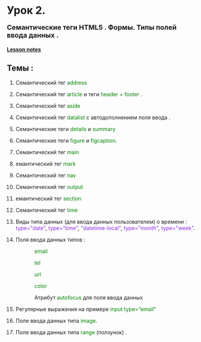 # Урок 2.<p style="font-size:18px">Семантические теги HTML5 . Формы. Типы полей ввода данных .</p>

[**Lesson notes**](https://artiom30.github.io/HTML-CSS--Pro-/lesson-1/lesson-notes/index.html)

## Темы :

1. Семантический тег <span style="color: green;">address</span>

2. Семантический тег <span style="color: green;">article</span> и теги<span style="color: green;"> header + footer</span> .

3. Семантический тег <span style="color: green;">aside</span>

4. Семантический тег <span style="color: green;">datalist</span> c автодополнением поля ввода .

5. Семантические теги <span style="color: green;">details</span> и <span style="color: green;">summary</span>

6. Семантические теги <span style="color: green;">figure</span> и <span style="color: green;">figcaption</span>.

7. Семантический тег <span style="color: green;">main</span>

8. емантический тег <span style="color: green;">mark</span>

9. Семантический тег <span style="color: green;">nav</span>

10. Семантический тег <span style="color: green;">output</span>

11. емантический тег <span style="color: green;">section</span>

12. Семантический тег <span style="color: green;">time</span>

13. Виды типа данных (для ввода
    данных пользователем) о времени :
    <span style="color: blueviolet;">type="date"</span>,
    <span style="color: blueviolet;">type="time"</span>,
    <span style="color: blueviolet;">"datetime-local"</span>,
    <span style="color: blueviolet;">type="month"</span>,
    <span style="color: blueviolet;">type="week"</span>.

14. Поля ввода данных типов :
    <p style="color:green; padding-left: 50px;">email</p>
    <p style="color:green; padding-left: 50px;">tel</p>
    <p style="color:green; padding-left: 50px;">url</p>
    <p style="color:green; padding-left: 50px;">color</p>
    <p style="padding-left: 50px;">Атрибут <span style="color:green;">аutofocus</span> для поля ввода данных</p>

15. Регулярные выражения на примере <span style="color: green;">input type=”email” </span>

16. Поле ввода данных типа<span style="color:green;"> image</span>.

17. Поле ввода данных типа<span style="color:green;"> range</span> (ползунок) .
